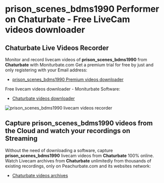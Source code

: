 # prison_scenes_bdms1990 Performer on Chaturbate - Free LiveCam videos downloader

## Chaturbate Live Videos Recorder

Monitor and record livecam videos of **prison_scenes_bdms1990** from **Chaturbate** with Moniturbate.com
Get a premium trial for free by just and only registering with your Email address:
* [prison_scenes_bdms1990 Premium videos downloader](https://moniturbate.com/request-demo-licence-key.html)

Free livecam videos downloader - Moniturbate Software:
* [Chaturbate videos downloader](https://moniturbate.com/moniturbate-download-software.html)

![prison_scenes_bdms1990 livecam videos recorder](https://peachurnet.com/templates/moniturbate-software.png)


## Capture prison_scenes_bdms1990 videos from the Cloud and watch your recordings on Streaming

Without the need of downloading a software, capture **prison_scenes_bdms1990** livecam videos from **Chaturbate** 100% online.
Watch Livecam archives from **Chaturbate** unlimitedly from thousands of existing recordings, only on Peachurbate.com and its websites network:
* [Chaturbate videos archives](https://peachurnet.com/)